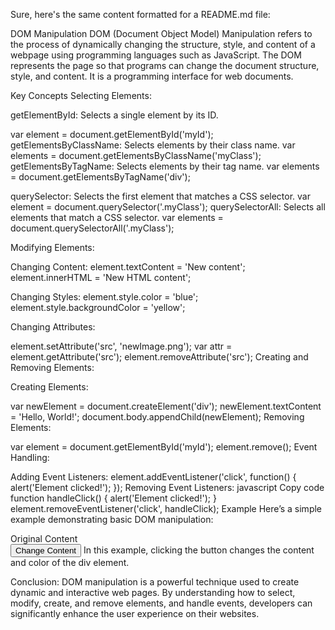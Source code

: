 
Sure, here's the same content formatted for a README.md file:

DOM Manipulation
DOM (Document Object Model) Manipulation refers to the process of dynamically changing the structure, style, and content of a webpage using programming languages such as JavaScript. The DOM represents the page so that programs can change the document structure, style, and content. It is a programming interface for web documents.

Key Concepts
Selecting Elements:

getElementById: Selects a single element by its ID.

var element = document.getElementById('myId');
getElementsByClassName: Selects elements by their class name.
var elements = document.getElementsByClassName('myClass');
getElementsByTagName: Selects elements by their tag name.
var elements = document.getElementsByTagName('div');

querySelector: Selects the first element that matches a CSS selector.
var element = document.querySelector('.myClass');
querySelectorAll: Selects all elements that match a CSS selector.
var elements = document.querySelectorAll('.myClass');

Modifying Elements:

Changing Content:
element.textContent = 'New content';
element.innerHTML = '<span>New HTML content</span>';

Changing Styles:
element.style.color = 'blue';
element.style.backgroundColor = 'yellow';

Changing Attributes:

element.setAttribute('src', 'newImage.png');
var attr = element.getAttribute('src');
element.removeAttribute('src');
Creating and Removing Elements:

Creating Elements:


var newElement = document.createElement('div');
newElement.textContent = 'Hello, World!';
document.body.appendChild(newElement);
Removing Elements:


var element = document.getElementById('myId');
element.remove();
Event Handling:

Adding Event Listeners:
element.addEventListener('click', function() {
    alert('Element clicked!');
});
Removing Event Listeners:
javascript
Copy code
function handleClick() {
    alert('Element clicked!');
}
element.removeEventListener('click', handleClick);
Example
Here’s a simple example demonstrating basic DOM manipulation:



<!DOCTYPE html>
<html lang="en">
<head>
    <meta charset="UTF-8">
    <meta name="viewport" content="width=device-width, initial-scale=1.0">
    <title>DOM Manipulation Example</title>
</head>
<body>
    <div id="content">Original Content</div>
    <button id="changeContent">Change Content</button>
    <script>
        var button = document.getElementById('changeContent');
        button.addEventListener('click', function() {
            var contentDiv = document.getElementById('content');
            contentDiv.textContent = 'Content Changed!';
            contentDiv.style.color = 'red';
        });
    </script>
</body>
</html>
In this example, clicking the button changes the content and color of the div element.

Conclusion:
DOM manipulation is a powerful technique used to create dynamic and interactive web pages. By understanding how to select, modify, create, and remove elements, and handle events, developers can significantly enhance the user experience on their websites.

